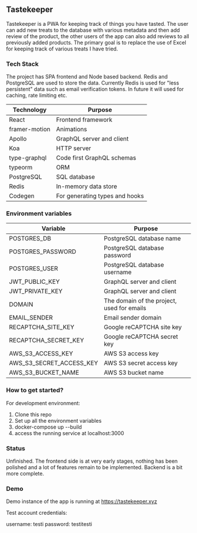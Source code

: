 ## Tastekeeper

Tastekeeper is a PWA for keeping track of things you have tasted. The user can add new treats to the database with various metadata and then add review of the product, the other users of the app can also add reviews to all previously added products. The primary goal is to replace the use of Excel for keeping track of various treats I have tried.

### Tech Stack

The project has SPA frontend and Node based backend. Redis and PostgreSQL are used to store the data. Currently Redis is used for "less persistent" data such as email verification tokens. In future it will used for caching, rate limiting etc.

| Technology    | Purpose                        |
| ------------- | ------------------------------ |
| React         | Frontend framework             |
| framer-motion | Animations                     |
| Apollo        | GraphQL server and client      |
| Koa           | HTTP server                    |
| type-graphql  | Code first GraphQL schemas     |
| typeorm       | ORM                            |
| PostgreSQL    | SQL database                   |
| Redis         | In-memory data store           |
| Codegen       | For generating types and hooks |

### Environment variables

| Variable                 | Purpose                                    |
| ------------------------ | ------------------------------------------ |
| POSTGRES_DB              | PostgreSQL database name                   |
| POSTGRES_PASSWORD        | PostgreSQL database password               |
| POSTGRES_USER            | PostgreSQL database username               |
| JWT_PUBLIC_KEY           | GraphQL server and client                  |
| JWT_PRIVATE_KEY          | GraphQL server and client                  |
| DOMAIN                   | The domain of the project, used for emails |
| EMAIL_SENDER             | Email sender domain                        |
| RECAPTCHA_SITE_KEY       | Google reCAPTCHA site key                  |
| RECAPTCHA_SECRET_KEY     | Google reCAPTCHA secret key                |
| AWS_S3_ACCESS_KEY        | AWS S3 access key                          |
| AWS_S3_SECRET_ACCESS_KEY | AWS S3 secret access key                   |
| AWS_S3_BUCKET_NAME       | AWS S3 bucket name                         |

### How to get started?

For development environment:

1. Clone this repo
2. Set up all the environment variables
3. docker-compose up --build
4. access the running service at localhost:3000

### Status

Unfinished. The frontend side is at very early stages, nothing has been polished and a lot of features remain to be implemented. Backend is a bit more complete.

### Demo

Demo instance of the app is running at https://tastekeeper.xyz

Test account credentials:

username: testi
password: testitesti
